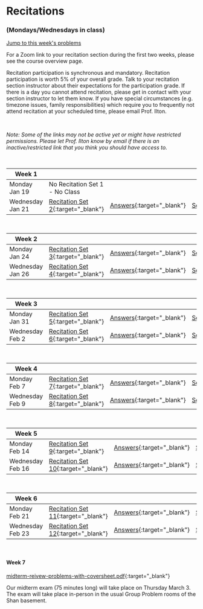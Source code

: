 # Recitations 
### (Mondays/Wednesdays in class)

[Jump to this week's problems](#bottom)

For a Zoom link to your recitation section during the first two weeks, please see the course overview page.

Recitation participation is synchronous and mandatory. Recitation participation is worth 5% of your overall grade.  Talk to your recitation section instructor about their expectations for the participation grade. If there is a day you cannot attend recitation, please get in contact with your section instructor to let them know. If you have special circumstances (e.g. timezone issues, family responsibilities) which require you to frequently not attend recitation at your scheduled time, please email Prof. Ilton. 

<br>

*Note: Some of the links may not be active yet or might have restricted permissions. Please let Prof. Ilton know by email if there is an inactive/restricted link that you think you should have access to.*

<br>

Week 1 |  |  | |
---| --- | -- | -- |
Monday Jan 19 | No Recitation Set 1 - No Class | | 
Wednesday Jan 21 | [Recitation Set 2](https://drive.google.com/file/d/1gRbEpzYTazOfMZ-kyEcU1jzxjM0AjNrz/view?usp=sharing){:target="_blank"} | [Answers](https://drive.google.com/file/d/1ofRIcHLF43nx0xS75Ss0TZncuyFsgcNq/view?usp=sharing){:target="_blank"} | [Solutions](https://drive.google.com/file/d/1HxrleH_kah0-HNlh0ASkXJ1GV0Psegdu/view?usp=sharing){:target="_blank"}

<br>


Week 2 |  |  | |
---| --- | -- | -- |
Monday Jan 24 | [Recitation Set 3](https://drive.google.com/file/d/14-lV3OBJsflWQVVq_qyBDFqepw3p_0H9/view?usp=sharing){:target="_blank"} | [Answers](https://drive.google.com/file/d/1e-9Yv375Ns-AXSWFcKdsa0besBp8zedY/view?usp=sharing){:target="_blank"} | [Solutions](https://drive.google.com/file/d/1114S6sNx4BdsG5G_BgJHYtzrpI9U0qNS/view?usp=sharing){:target="_blank"}
Wednesday Jan 26 | [Recitation Set 4](https://drive.google.com/file/d/1UT3yUP0hOrEuQ7mQGa_2h1G-aY_JmmAv/view?usp=sharing){:target="_blank"} | [Answers](https://drive.google.com/file/d/17p_H3a6C0sOpHy1s_X-NeP7tj_PqhK3n/view?usp=sharing){:target="_blank"} | [Solutions](https://drive.google.com/file/d/1oXcaI-mznx3FW4owCmL_CP6ob8Gc5mEp/view?usp=sharing){:target="_blank"}

<br>



Week 3 |  |  | |
---| --- | -- | -- |
Monday Jan 31 | [Recitation Set 5](https://drive.google.com/file/d/102-vW3-o7ig-SlSFCaQlh6-7LsOvy4F-/view?usp=sharing){:target="_blank"} | [Answers](https://drive.google.com/file/d/1i86TJSuhFr0YJmYlU4Sk3UGhaJSsJO7C/view?usp=sharing){:target="_blank"} | [Solutions](https://drive.google.com/file/d/1LxZUq2aFLq5_9qFO8acCK7u2eTnaszGQ/view?usp=sharing){:target="_blank"}
Wednesday Feb 2 | [Recitation Set 6](https://drive.google.com/file/d/1DECkLAsUYHk0Qx1sOnGpl9qYtDyNIKtj/view?usp=sharing){:target="_blank"} | [Answers](https://drive.google.com/file/d/1uDouJWdDDb_2i8sZ7LG8_LLkoXraEYRP/view?usp=sharing){:target="_blank"} | [Solutions](https://drive.google.com/file/d/1qk1by-yMvpsCQT3kiK9hyKY-xwkdB16f/view?usp=sharing){:target="_blank"}

<br>



Week 4 |  |  | |
---| --- | -- | -- |
Monday Feb 7 | [Recitation Set 7](https://drive.google.com/file/d/1lc3vM0MXhoN_UdGhWo7daajg_b5TPg5k/view?usp=sharing){:target="_blank"} | [Answers](https://drive.google.com/file/d/1xvre1ShEvgfIMMK7vNxVlj44GObIIYdg/view?usp=sharing){:target="_blank"} | [Solutions](https://drive.google.com/file/d/1lD5cZq9FLdVCL2WQ2wCC5JZPIIMuD9l2/view?usp=sharing){:target="_blank"}
Wednesday Feb 9 | [Recitation Set 8](https://drive.google.com/file/d/1nsb9icXH0Yo9aoiYi_7Mwxq9B7wEVXBf/view?usp=sharing){:target="_blank"} | [Answers](https://drive.google.com/file/d/1Vn2GAX3rpI7lIBG0OOScRVlXL3rQ09Lk/view?usp=sharing){:target="_blank"} | [Solutions](https://drive.google.com/file/d/1tJBr9KLcZcIH6fHNW9qNIlIjJQbj1fco/view?usp=sharing){:target="_blank"}

<br>


Week 5 |  |  | |
---| --- | -- | -- |
Monday Feb 14 | [Recitation Set 9](https://drive.google.com/file/d/1bEURF7RNfpozgXe7juMW8LNLUqr96p_h/view?usp=sharing){:target="_blank"} | [Answers](https://drive.google.com/file/d/1jpcRHn0So-g72QddxB8ejJc6V8BGO_gU/view?usp=sharing){:target="_blank"} | [Solutions](https://drive.google.com/file/d/1BZScybcJ88k4fU9KjKBY19zGC5TX1yu6/view?usp=sharing){:target="_blank"}
Wednesday Feb 16 | [Recitation Set 10](https://drive.google.com/file/d/1YFk1uyxa9wc6E0CvaG1N5zhRispeQgPO/view?usp=sharing){:target="_blank"} | [Answers](https://drive.google.com/file/d/119mC9XCAB_Z6-_-rJhofAio5xHsLCmFT/view?usp=sharing){:target="_blank"} |[Solutions](https://drive.google.com/file/d/1FhnqqPY59tqw-RmYSDUfljuUdrRkeBZ8/view?usp=sharing){:target="_blank"}

<br>



Week 6 |  |  | |
---| --- | -- | -- |
Monday Feb 21 | [Recitation Set 11](https://drive.google.com/file/d/1bKyTHc986v0jNAOCuALgPAFXZWw0UuN8/view?usp=sharing){:target="_blank"} | [Answers](https://drive.google.com/file/d/1--cQLsi-GYOv8gt2y1UbXsEfUqUbHOgB/view?usp=sharing){:target="_blank"} | [Solutions](https://drive.google.com/file/d/15FpIhZhhHQ2tlqgeZvmR4YVuHQtQFfLV/view?usp=sharing){:target="_blank"} 
Wednesday Feb 23 | [Recitation Set 12](https://drive.google.com/file/d/1UTuR0Xghe1sNOvnBeQtXART0757tN6Ia/view?usp=sharing){:target="_blank"} | [Answers](https://drive.google.com/file/d/1-dEKBB8iODXaCUWZ2LhQeDVYogweQIv8/view?usp=sharing){:target="_blank"} | [Solutions](https://drive.google.com/file/d/1FRLzNpsepul9aX22kRWW3TTZK8KPttQ2/view?usp=sharing){:target="_blank"}

<br> 

#### Week 7

[midterm-reivew-problems-with-coversheet.pdf](https://drive.google.com/file/d/1G9LkXlp58wkSYbxn1LgUSJkcHdBELae9/view?usp=sharing){:target="_blank"}

Our midterm exam (75 minutes long) will take place on Thursday March 3. The exam will take place in-person in the usual Group Problem rooms of the Shan basement.

<br>

<!--
Week 8 |  |  | |
---| --- | -- | -- |
Monday Mar 7 | [Recitation Set 15](https://drive.google.com/file/d/1P9JvZ-4GkkFyLPkDYdLdLEtBrwmGEkPK/view?usp=sharing){:target="_blank"} | [Answers](https://drive.google.com/file/d/1YQhKCVFZ6sMBwILlqioekA-s6aYwlhkZ/view?usp=sharing){:target="_blank"} | [Solutions](https://drive.google.com/file/d/1WQqdf4CTD1NYKHg2AE-x7PMjipr5aWJn/view?usp=sharing){:target="_blank"} 
Wednesday Mar 9 | [Recitation Set 16](https://drive.google.com/file/d/1lOQup6uEs_bpdbvAp-tE1jXFSlMJsGzm/view?usp=sharing){:target="_blank"} | [Answers](https://drive.google.com/file/d/1EIGt-zZbABD64rnovwAJNUHcg7qc8Ups/view?usp=sharing){:target="_blank"} | [Solutions](https://drive.google.com/file/d/10O-Jh80SoBCuyk2J0Kc1ItDy7aVudCzH/view?usp=sharing){:target="_blank"}

<br>

Week 9 |  |  | |
---| --- | -- | -- |
Monday Mar 21 | [Recitation Set 17](https://drive.google.com/file/d/1TLGlZeVpDV5AXDMcPR3W6wQvRWxoisD7/view?usp=sharing){:target="_blank"} | [Answers](https://drive.google.com/file/d/1qqOt7n36gHgSOcW30BCkOd8b-nUlbVWB/view?usp=sharing){:target="_blank"} | [Solutions](https://drive.google.com/file/d/18dBnUyyX1l2nLEKlUvhZoudjDOQFJUgE/view?usp=sharing){:target="_blank"} 
Wednesday Mar 23 | [Recitation Set 18](https://drive.google.com/file/d/1PqjmiZjX3TMHOdHXWtNgqEC9Dcrcf8es/view?usp=sharing){:target="_blank"} | [Answers](https://drive.google.com/file/d/1izi5VArhuTFytoP9vTOdsrZKOIAwmSJ2/view?usp=sharing){:target="_blank"} | [Solutions](https://drive.google.com/file/d/1wdCl_CvYxFouS1AgAKRC4G-oqM7O_MB1/view?usp=sharing){:target="_blank"}


<br>

Week 10 |  |  | |
---| --- | -- | -- |
Monday Mar 28 | [Recitation Set 19](https://drive.google.com/file/d/1es5lYC40quQezJe1VaNG9CjbYcbXB6T0/view?usp=sharing){:target="_blank"} | [Answers](https://drive.google.com/file/d/1eRcMaCqlKy1y7Paht43K_Jz0XWIDSUxI/view?usp=sharing){:target="_blank"} | [Solutions](https://drive.google.com/file/d/1yoQb97rt9_v74S6Mc7u2o_7KPkfpZAvU/view?usp=sharing){:target="_blank"} 
Wednesday Mar 30 | [Recitation Set 20](https://drive.google.com/file/d/1ckoStEHQ3Y0Jvd5MQAde-HVhsYlzDRJz/view?usp=sharing){:target="_blank"} | [Answers](https://drive.google.com/file/d/1qKnXSiqnpZOHpSfe3bLwvwJ1rErLc09B/view?usp=sharing){:target="_blank"} | [Solutions](https://drive.google.com/file/d/1KURclrQPMGMEbhdyCOSylHbQnyqUprst/view?usp=sharing){:target="_blank"}

<br>

Week 11 |  |  | |
---| --- | -- | -- |
Monday Apr 4 | [Recitation Set 21](https://drive.google.com/file/d/1BI6xEmyZBeAS6hdmfL7v9NF3tKPwIhbQ/view?usp=sharing){:target="_blank"} | [Answers](https://drive.google.com/file/d/1oR5z7D_rqhmSGbR3I9boQzgm-BzZ6139/view?usp=sharing){:target="_blank"} | [Solutions](https://drive.google.com/file/d/1_6JKMtz7bEVvTmg0ok0Kg2gV0cOOg0pN/view?usp=sharing){:target="_blank"} 
Wednesday Apr 6 | [Recitation Set 22](https://drive.google.com/file/d/1KxoXPeyeGhsKv2yPcGnMPFe44eH_ZVUz/view?usp=sharing){:target="_blank"} | [Answers](https://drive.google.com/file/d/1a34U7ZAkRaWGZSRgACd59uE0sS2IkUhI/view?usp=sharing){:target="_blank"} | [Solutions](https://drive.google.com/file/d/1vQIMeX2O6ivL6x73Mz9XNM0p9dB2zQRK/view?usp=sharing){:target="_blank"}

<br>

Week 12 |  |  | |
---| --- | -- | -- |
Monday Apr 11 | [Recitation Set 23](https://drive.google.com/file/d/1JlzNTw-xzP7grE4vpgPwawSGFHwbgkfs/view?usp=sharing){:target="_blank"} | [Answers](https://drive.google.com/file/d/1diCpSXTHnzdDT9h7h7pywCin6xTUbh1T/view?usp=sharing){:target="_blank"} | [Solutions](https://drive.google.com/file/d/1eR9GmmYZ30ejVmlZWs_j29tkWQ3136Ze/view?usp=sharing){:target="_blank"} 
Wednesday Apr 13 | [Recitation Set 24](https://drive.google.com/file/d/1LJIrkHKfZb9EKxtcMj551qA4at5WTmKZ/view?usp=sharing){:target="_blank"} | [Answers](https://drive.google.com/file/d/18I0Hgvf5SQAV8e3OvGlTb8T2l3h8iAo6/view?usp=sharing){:target="_blank"} | [Solutions](https://drive.google.com/file/d/1DD9_3mLyLO2I2jPUWXl0zzdDA1kBX2av/view?usp=sharing){:target="_blank"}



<br>

Week 13 |  |  | |
---| --- | -- | -- |
Monday Apr 18 | [Recitation Set 25](https://drive.google.com/file/d/1SVEwuCA7mOhPqVwB-27_foipDvtMUYVo/view?usp=sharing){:target="_blank"} | [Answers](https://drive.google.com/file/d/13qExwGhaiZPLXfFlFN68MOHTWHuurd88/view?usp=sharing){:target="_blank"} | [Solutions](https://drive.google.com/file/d/1039atQtU8Qy09iJbld99BdB99ryuwAo1/view?usp=sharing){:target="_blank"} 
Wednesday Apr 20 | [Recitation Set 26](https://drive.google.com/file/d/1YoKUb93-83PRTER6EFim5H0oEjuB6qaW/view?usp=sharing){:target="_blank"} | [Answers](https://drive.google.com/file/d/1O8kzuGmDYcSipWwdEQDzZB6JBjTk-IWQ/view?usp=sharing){:target="_blank"} | [Solutions](https://drive.google.com/file/d/1rM5fw0hFxAeLJl1lOR6FEZf_pBoBz8xW/view?usp=sharing){:target="_blank"}


<br>

Week 14 |  |  | |
---| --- | -- | -- |
Monday Apr 25 | [Recitation Set 27](https://drive.google.com/file/d/10Z3zL09upzaTZic_Ao_DfIgxM40z6-Iu/view?usp=sharing){:target="_blank"} | [Answers](https://drive.google.com/file/d/1w_Sc6UXKYaxSxXSjT6At3IC9NwGhcZr0/view?usp=sharing){:target="_blank"} | [Solutions](https://drive.google.com/file/d/1KACxZSBGWiFRmPqYTo0rz4poU3EpiSGG/view?usp=sharing){:target="_blank"} 
Wednesday Apr 27 | [Recitation Set 28](https://drive.google.com/file/d/1tJgLnmwuf1_OKJJCpmYMLmURLwlFdjQn/view?usp=sharing){:target="_blank"} | [Answers](https://drive.google.com/file/d/1szTrjAiWjGT5HAAgdb_0K6Yvo0ElGQQR/view?usp=sharing){:target="_blank"} | [Solutions](https://drive.google.com/file/d/1FfIfrjwBlluvQ4JAZl0KUXELFoY-WvwC/view?usp=sharing){:target="_blank"} 

-->

<br>

<br>

<br>





<a id="bottom"></a>